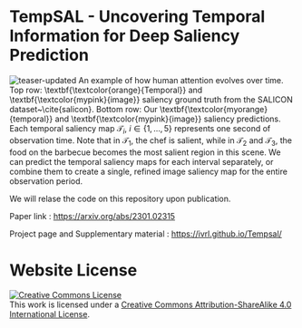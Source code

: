 # TempSAL - Uncovering Temporal Information for Deep Saliency Prediction

![teaser-updated](https://user-images.githubusercontent.com/16324609/211349283-4cd56e79-80c9-4c5e-8181-f5c73b649870.png)
An example of how human attention evolves over time. Top row: \textbf{\textcolor{orange}{Temporal}} and \textbf{\textcolor{mypink}{image}} saliency ground truth from the SALICON dataset~\cite{salicon}. Bottom row: Our \textbf{\textcolor{myorange}{temporal}} and \textbf{\textcolor{mypink}{image}}  saliency predictions. Each temporal saliency map $\mathcal{T}_i$, $i \in \{1,\ldots,5\}$ represents one second of observation time. Note that in $\mathcal{T}_1$, the chef is salient, while in  $\mathcal{T}_2$ and  $\mathcal{T}_3$, the food on the barbecue becomes the most salient region in this scene. We can predict the temporal saliency maps for each interval separately, or combine them to create a single, refined image saliency map for the entire observation period.  



We will relase the code on this repository upon publication.

Paper link : https://arxiv.org/abs/2301.02315

Project page and Supplementary material : https://ivrl.github.io/Tempsal/



# Website License
<a rel="license" href="http://creativecommons.org/licenses/by-sa/4.0/"><img alt="Creative Commons License" style="border-width:0" src="https://i.creativecommons.org/l/by-sa/4.0/88x31.png" /></a><br />This work is licensed under a <a rel="license" href="http://creativecommons.org/licenses/by-sa/4.0/">Creative Commons Attribution-ShareAlike 4.0 International License</a>.
